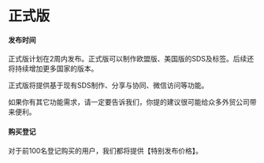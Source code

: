 # 正式版

#### 发布时间

正式版计划在2周内发布。正式版可以制作欧盟版、美国版的SDS及标签。后续还将持续增加更多国家的版本。

正式版将提供基于现有SDS制作、分享与协同、微信访问等功能。

如果你有其它功能需求，请一定要告诉我们，你提的建议很可能给众多外贸公司带来便利。

#### 购买登记

对于前100名登记购买的用户，我们都将提供【特别发布价格】。



